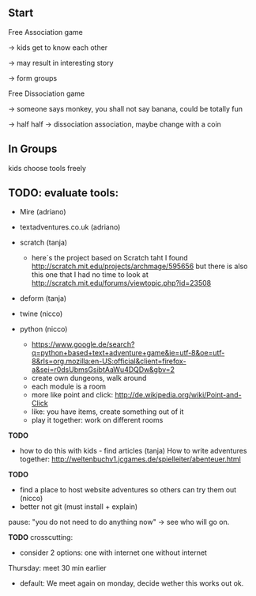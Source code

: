 Start
-----

Free Association game
>
 ->	kids get to know each other
>
 ->	may result in interesting story
>	
 ->	form groups

Free Dissociation game
>
 -> someone says monkey, you shall not say banana, could be totally fun
>
-> half half -> dissociation association, maybe change with a coin



In Groups
---------

kids choose tools freely

**TODO**: evaluate tools:
-------------------------

-	Mire (adriano)
		
	
-	textadventures.co.uk (adriano)
		
	
-	scratch (tanja)
	-	here´s the project based on Scratch taht I found
		http://scratch.mit.edu/projects/archmage/595656
		but there is also this one that I had no time to look at
		http://scratch.mit.edu/forums/viewtopic.php?id=23508
	
	
-	deform (tanja)
		
	
-	twine (nicco)
		
	
-	python (nicco)
	-	https://www.google.de/search?q=python+based+text+adventure+game&ie=utf-8&oe=utf-8&rls=org.mozilla:en-US:official&client=firefox-a&sei=r0dsUbmsGsibtAaWu4DQDw&gbv=2
	-	create own dungeons, walk around
	-	each module is a room
	-	more like point and click: http://de.wikipedia.org/wiki/Point-and-Click
	-	like: you have items, create something out of it
	-	play it together: work on different rooms

**TODO**

-	how to do this with kids - find articles (tanja)
	How to write adventures together:
		http://weltenbuchv1.jcgames.de/spielleiter/abenteuer.html

**TODO**

-	find a place to host website adventures so others can try them out (nicco)
-	better not git (must install + explain)


pause: "you do not need to do anything now" -> see who will go on.

**TODO** crosscutting:

-	consider 2 options: one with internet one without internet

Thursday: meet 30 min earlier

-	default: We meet again on monday, decide wether this works out ok.



